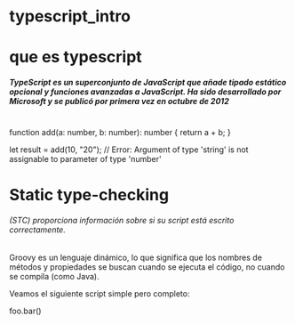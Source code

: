 # typescript_intro

# que es typescript
##### TypeScript es un superconjunto de JavaScript que añade tipado estático opcional y funciones avanzadas a JavaScript. Ha sido desarrollado por Microsoft y se publicó por primera vez en octubre de 2012
#
function add(a: number, b: number): number {
  return a + b;
}

let result = add(10, "20"); // Error: Argument of type 'string' is not assignable to parameter of type 'number'
#
# Static type-checking
###### (STC) proporciona información sobre si su script está escrito correctamente.

Groovy es un lenguaje dinámico, lo que significa que los nombres de métodos y propiedades se buscan cuando se ejecuta el código, no cuando se compila (como Java).

Veamos el siguiente script simple pero completo:

foo.bar()
